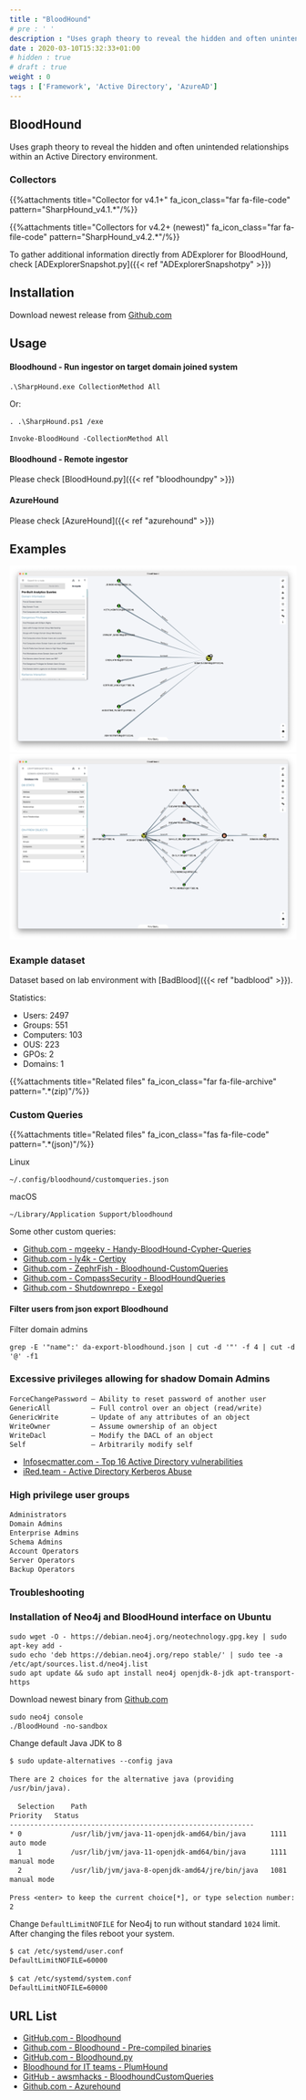 ```yaml
---
title : "BloodHound"
# pre : ' '
description : "Uses graph theory to reveal the hidden and often unintended relationships within an Active Directory environment."
date : 2020-03-10T15:32:33+01:00
# hidden : true
# draft : true
weight : 0
tags : ['Framework', 'Active Directory', 'AzureAD']
---
```


## BloodHound

Uses graph theory to reveal the hidden and often unintended relationships within an Active Directory environment.

### Collectors

{{%attachments title="Collector for v4.1+" fa_icon_class="far fa-file-code" pattern="SharpHound_v4.1.*"/%}}

{{%attachments title="Collectors for v4.2+ (newest)" fa_icon_class="far fa-file-code" pattern="SharpHound_v4.2.*"/%}}

To gather additional information directly from ADExplorer for BloodHound, check [ADExplorerSnapshot.py]({{< ref "ADExplorerSnapshotpy" >}})

## Installation

Download newest release from [Github.com](https://github.com/BloodHoundAD/BloodHound/releases)

## Usage

#### Bloodhound - Run ingestor on target domain joined system

```plain
.\SharpHound.exe CollectionMethod All
```

Or:

```plain
. .\SharpHound.ps1 /exe
```

```plain
Invoke-BloodHound -CollectionMethod All
```

#### Bloodhound - Remote ingestor

Please check [BloodHound.py]({{< ref "bloodhoundpy" >}})

#### AzureHound

Please check [AzureHound]({{< ref "azurehound" >}})

## Examples

![Example](images/example1.png)
![Example](images/example2.png)

### Example dataset

Dataset based on lab environment with [BadBlood]({{< ref "badblood" >}}).

Statistics:

* Users: 2497
* Groups: 551
* Computers: 103
* OUS: 223
* GPOs: 2
* Domains: 1

{{%attachments title="Related files" fa_icon_class="far fa-file-archive" pattern=".*(zip)"/%}}

### Custom Queries

{{%attachments title="Related files" fa_icon_class="fas fa-file-code" pattern=".*(json)"/%}}

Linux

```plain
~/.config/bloodhound/customqueries.json
```

macOS

```plain
~/Library/Application Support/bloodhound
```

Some other custom queries:

* [Github.com - mgeeky - Handy-BloodHound-Cypher-Queries](https://github.com/mgeeky/Penetration-Testing-Tools/blob/master/red-teaming/bloodhound/Handy-BloodHound-Cypher-Queries.md)
* [Github.com - ly4k - Certipy](https://raw.githubusercontent.com/ly4k/Certipy/main/customqueries.json)
* [Github.com - ZephrFish - Bloodhound-CustomQueries](https://raw.githubusercontent.com/ZephrFish/Bloodhound-CustomQueries/main/customqueries.json)
* [Github.com - CompassSecurity - BloodHoundQueries](https://raw.githubusercontent.com/CompassSecurity/BloodHoundQueries/master/customqueries.json)
* [Github.com - Shutdownrepo - Exegol](https://raw.githubusercontent.com/ShutdownRepo/Exegol/master/sources/bloodhound/customqueries.json)

#### Filter users from json export Bloodhound

Filter domain admins

```plain
grep -E '"name":' da-export-bloodhound.json | cut -d '"' -f 4 | cut -d '@' -f1
```

### Excessive privileges allowing for shadow Domain Admins

```plain
ForceChangePassword – Ability to reset password of another user
GenericAll          – Full control over an object (read/write)
GenericWrite        – Update of any attributes of an object
WriteOwner          – Assume ownership of an object
WriteDacl           – Modify the DACL of an object
Self                – Arbitrarily modify self
```

* [Infosecmatter.com - Top 16 Active Directory vulnerabilities](https://www.infosecmatter.com/top-16-active-directory-vulnerabilities/#5-excessive-privileges-allowing-for-shadow-domain-admins)
* [iRed.team - Active Directory Kerberos Abuse](https://ired.team/offensive-security-experiments/active-directory-kerberos-abuse/abusing-active-directory-acls-aces)

### High privilege user groups

```plain
Administrators
Domain Admins
Enterprise Admins
Schema Admins
Account Operators
Server Operators
Backup Operators
```

### Troubleshooting

### Installation of Neo4j and BloodHound interface on Ubuntu

```plain
sudo wget -O - https://debian.neo4j.org/neotechnology.gpg.key | sudo apt-key add -
sudo echo 'deb https://debian.neo4j.org/repo stable/' | sudo tee -a /etc/apt/sources.list.d/neo4j.list
sudo apt update && sudo apt install neo4j openjdk-8-jdk apt-transport-https
```

Download newest binary from [Github.com](https://github.com/BloodHoundAD/BloodHound/releases)

```plain
sudo neo4j console
./BloodHound -no-sandbox
```

Change default Java JDK to 8

```plain
$ sudo update-alternatives --config java

There are 2 choices for the alternative java (providing /usr/bin/java).

  Selection    Path                                            Priority   Status
------------------------------------------------------------
* 0            /usr/lib/jvm/java-11-openjdk-amd64/bin/java      1111      auto mode
  1            /usr/lib/jvm/java-11-openjdk-amd64/bin/java      1111      manual mode
  2            /usr/lib/jvm/java-8-openjdk-amd64/jre/bin/java   1081      manual mode

Press <enter> to keep the current choice[*], or type selection number: 2
```

Change `DefaultLimitNOFILE` for Neo4j to run without standard `1024` limit. After changing the files reboot your system.

```plain
$ cat /etc/systemd/user.conf 
DefaultLimitNOFILE=60000

$ cat /etc/systemd/system.conf 
DefaultLimitNOFILE=60000
```

## URL List

* [GitHub.com - Bloodhound](https://github.com/BloodHoundAD/BloodHound/)
* [Github.com - Bloodhound - Pre-compiled binaries](https://github.com/BloodHoundAD/BloodHound/releases)
* [GitHub.com - Bloodhound.py](https://github.com/fox-it/BloodHound.py)
* [Bloodhound for IT teams - PlumHound](https://github.com/PlumHound/PlumHound)
* [GitHub - awsmhacks - BloodhoundCustomQueries](https://github.com/awsmhacks/awsmBloodhoundCustomQueries)
* [Github.com - Azurehound](https://bloodhound.readthedocs.io/en/latest/data-collection/azurehound.html)
